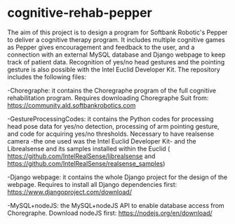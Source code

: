 # cognitive-rehab-pepper

The aim of this project is to design a program for Softbank Robotic's Pepper to deliver a cognitive therapy program. It includes multiple cognitive games as Pepper gives encouragement and feedback to the user, and a connection with an external MySQL database and Django webpage to keep track of patient data. Recognition of yes/no head gestures and the pointing gesture is also possible with the Intel Euclid Developer Kit. The repository includes the following files:

-Choregraphe: it contains the Choregraphe program of the full cognitive rehabilitation program. Requires downloading Choregraphe Suit from: https://community.ald.softbankrobotics.com

-GestureProcessingCodes: it contains the Python codes for processing head pose data for yes/no detection, processing of arm pointing gesture, and code for acquiring yes/no thresholds. Necessary to have realsense camera -the one used was the Intel Euclid Developer Kit- and the Librealsense and its samples installed within the Euclid ( https://github.com/IntelRealSense/librealsense and https://github.com/IntelRealSense/realsense_samples) 

-Django webpage: it contains the whole Django project for the design of the webpage. Requires to install all Django dependencies first: https://www.djangoproject.com/download/

-MySQL+nodeJS: the MySQL+nodeJS API to enable database access from Choregraphe. Download nodeJS first: https://nodejs.org/en/download/

